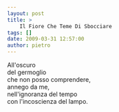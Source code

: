 ```yaml
---
layout: post
title: >
    Il Fiore Che Teme Di Sbocciare
tags: []
date: 2009-03-31 12:57:00
author: pietro
---
```

All'oscuro<br/>del germoglio<br/>che non posso comprendere,<br/>annego da me,<br/>nell'ignoranza del tempo<br/>con l'incoscienza del lampo.
